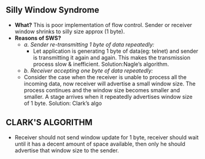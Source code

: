 ## Silly Window Syndrome
- **What?** This is poor implementation of flow control. Sender or receiver window shrinks to silly size approx (1 byte). 
- **Reasons of SWS?**
  - *a. Sender re-transmitting 1 byte of data repeatedly:*
    - Let application is generating 1 byte of data(eg: telnet) and sender is transmitting it again and again. This makes the transmission process slow & inefficient. Solution:Nagle’s algorithm.
  - *b. Receiver accepting one byte of data repeatedly:* 
  - Consider the case when the receiver is unable to process all the incoming data, now receiver will advertise a small window size. The process continues and the window size becomes smaller and smaller. A stage arrives when it repeatedly advertises window size of 1 byte. Solution: Clark’s algo

## CLARK'S ALGORITHM
- Receiver should not send window update for 1 byte, receiver should wait until it has a decent amount of space available, then only he should advertise that window size to the sender.
